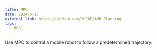 ```yaml
---
title: MPC
date: 2024-3-15
external_link: https://github.com/YUJ0E/AMR_Planning
tags:
  - ROS1
---
```


Use MPC to control a mobile robot to follow a predetermined trajectory.

<!--more-->
